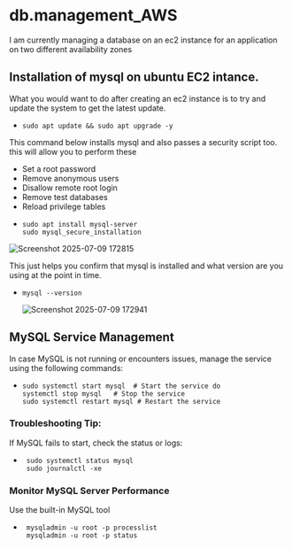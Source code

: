 # db.management_AWS
I am currently managing a database on an ec2 instance for an application on two different availability zones
## Installation of mysql on ubuntu EC2 intance.

What you would want to do after creating an ec2 instance is to try and update the system to get the latest update.
-     sudo apt update && sudo apt upgrade -y

This command below installs mysql and also passes a security script too.
this will allow you to perform these
- Set a root password
- Remove anonymous users
- Disallow remote root login
- Remove test databases
- Reload privilege tables
-     sudo apt install mysql-server
      sudo mysql_secure_installation
![Screenshot 2025-07-09 172815](https://github.com/user-attachments/assets/66fdbc65-37b3-4a9a-95fe-15e989d4c66b)


This just helps you confirm that mysql is installed and what version are you using at the point in time.
-     mysql --version
  ![Screenshot 2025-07-09 172941](https://github.com/user-attachments/assets/37875929-d96b-4a39-9705-1dd662b1708f)

## MySQL Service Management
In case MySQL is not running or encounters issues, manage the service using the following commands:
-     sudo systemctl start mysql  # Start the service do
      systemctl stop mysql   # Stop the service
      sudo systemctl restart mysql # Restart the service
### Troubleshooting Tip:
If MySQL fails to start, check the status or logs:
-      sudo systemctl status mysql
       sudo journalctl -xe
### Monitor MySQL Server Performance
Use the built-in MySQL tool
-      mysqladmin -u root -p processlist
       mysqladmin -u root -p status


